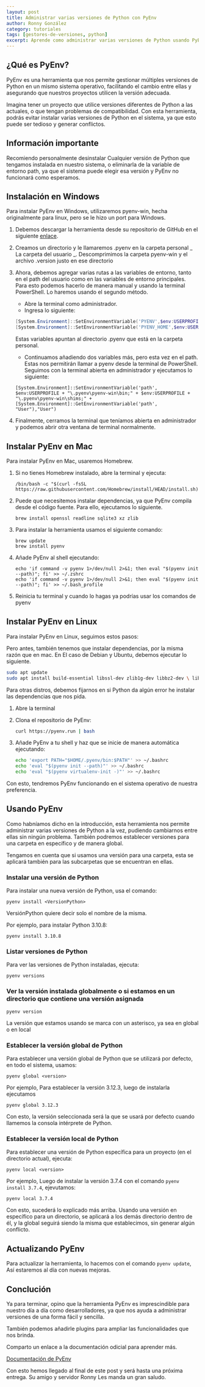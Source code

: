 ```yaml
---
layout: post
title: Administrar varias versiones de Python con PyEnv
author: Ronny González
category: tutoriales
tags: [gestores-de-versiones, python]
excerpt: Aprende como administrar varias versiones de Python usando PyEnv y olvídate de tener varias versiones instaladas en tu sistema
---
```


## ¿Qué es PyEnv?

PyEnv es una herramienta que nos permite gestionar múltiples versiones de Python en un mismo sistema operativo, facilitando el cambio entre ellas y asegurando que nuestros proyectos utilicen la versión adecuada.

Imagina tener un proyecto que utilice versiones diferentes de Python a las actuales, o que tengan problemas de compatibilidad. Con esta herramienta, podrás evitar instalar varias versiones de Python en el sistema, ya que esto puede ser tedioso y generar conflictos.

## Información importante

Recomiendo personalmente desinstalar Cualquier versión de Python que tengamos instalada en nuestro sistema, o eliminarla de la variable de entorno path, ya que el sistema puede elegir esa versión y PyEnv no funcionará como esperamos.

## Instalación en Windows

Para instalar PyEnv en Windows, utilizaremos pyenv-win, hecha originalmente para linux, pero se le hizo un port para Windows.

1.  Debemos descargar la herramienta desde su repositorio de GitHub en el siguiente [enlace](https://github.com/pyenv-win/pyenv-win).
1.  Creamos un directorio y le llamaremos .pyenv en la carpeta personal _ La carpeta del usuario _. Descomprimimos la carpeta pyenv-win y el archivo .version justo en ese directorio
1.  Ahora, debemos agregar varias rutas a las variables de entorno, tanto en el path del usuario como en las variables de entorno principales. Para esto podemos hacerlo de manera manual y usando la terminal PowerShell. Lo haremos usando el segundo método.

    - Abre la terminal como administrador.
    - Ingresa lo siguiente:
    ```PowerShell
    [System.Environment]::SetEnvironmentVariable('PYENV',$env:USERPROFILE + "\.pyenv\pyenv-win\","User")
    [System.Environment]::SetEnvironmentVariable('PYENV_HOME',$env:USERPROFILE + "\.pyenv\pyenv-win\","User")
    ```

    Estas variables apuntan al directorio .pyenv que está en la carpeta personal.
    - Continuamos añadiendo dos variables más, pero esta vez en el path. Estas nos permitirán llamar a pyenv desde la terminal de PowerShell. Seguimos con la terminal abierta en administrador y ejecutamos lo siguiente:
    ```
    [System.Environment]::SetEnvironmentVariable('path', $env:USERPROFILE + "\.pyenv\pyenv-win\bin;" + $env:USERPROFILE + "\.pyenv\pyenv-win\shims;" + [System.Environment]::GetEnvironmentVariable('path', "User"),"User")
    ```
1.  Finalmente, cerramos la terminal que teníamos abierta en administrador y podemos abrir otra ventana de terminal normalmente.

## Instalar PyEnv en Mac

Para instalar PyEnv en Mac, usaremos Homebrew.

1. Si no tienes Homebrew instalado, abre la terminal y ejecuta:

    ```
    /bin/bash -c "$(curl -fsSL https://raw.githubusercontent.com/Homebrew/install/HEAD/install.sh)"
    ```

1. Puede que necesitemos instalar dependencias, ya que PyEnv compila desde el código fuente. Para ello, ejecutamos lo siguiente.

    ```
    brew install openssl readline sqlite3 xz zlib
    ```

1. Para instalar la herramienta usamos el siguiente comando:

    ```
    brew update
    brew install pyenv
    ```

1. Añade PyEnv al shell ejecutando:

    ```
    echo 'if command -v pyenv 1>/dev/null 2>&1; then eval "$(pyenv init --path)"; fi' >> ~/.zshrc
    echo 'if command -v pyenv 1>/dev/null 2>&1; then eval "$(pyenv init --path)"; fi' >> ~/.bash_profile
    ```

1. Reinicia tu terminal y cuando lo hagas ya podrías usar los comandos de pyenv

## Instalar PyEnv en Linux

Para instalar PyEnv en Linux, seguimos estos pasos:

Pero antes, también tenemos que instalar dependencias, por la misma razón que en mac. En El caso de Debian y Ubuntu, debemos ejecutar lo siguiente.

```bash
sudo apt update
sudo apt install build-essential libssl-dev zlib1g-dev libbz2-dev \ libreadline-dev libsqlite3-dev curl libncursesw5-dev xz-utils tk-dev libxml2-dev \ libxmlsec1-dev libffi-dev liblzma-dev
```

Para otras distros, debemos fijarnos en si Python da algún error he instalar las dependencias que nos pida.

1. Abre la terminal
1. Clona el repositorio de PyEnv:

    ```bash
    curl https://pyenv.run | bash
    ```

1. Añade PyEnv a tu shell y haz que se inicie de manera automática ejecutando:

    ```bash
    echo 'export PATH="$HOME/.pyenv/bin:$PATH"' >> ~/.bashrc
    echo 'eval "$(pyenv init --path)"' >> ~/.bashrc
    echo 'eval "$(pyenv virtualenv-init -)"' >> ~/.bashrc
    ```

Con esto, tendremos PyEnv funcionando en el sistema operativo de nuestra preferencia.

## Usando PyEnv

Como habníamos dicho en la introducción, esta herramienta nos permite administrar varias versiones de Python a la vez, pudiendo cambiarnos entre ellas sin ningún problema. También podremos establecer versiones para una carpeta en específico y de manera global.

Tengamos en cuenta que si usamos una versión para una carpeta, esta se aplicará también para las subcarpetas que se encuentran en ellas.

### Instalar una versión de Python

Para instalar una nueva versión de Python, usa el comando:

```
pyenv install <VersionPython>
```

VersiónPython quiere decir solo el nombre de la misma.

Por ejemplo, para instalar Python 3.10.8:

```
pyenv install 3.10.8
```

### Listar versiones de Python

Para ver las versiones de Python instaladas, ejecuta:

```
pyenv versions
```

### Ver la versión instalada globalmente o si estamos en un directorio que contiene una versión asignada

```
pyenv version
```

La versión que estamos usando se marca con un asterisco, ya sea en global o en local

### Establecer la versión global de Python

Para establecer una versión global de Python que se utilizará por defecto, en todo el sistema, usamos:

```
pyenv global <version>
```

Por ejemplo, Para establecer la versión 3.12.3, luego de instalarla ejecutamos

```
pyenv global 3.12.3
```

Con esto, la versión seleccionada será la que se usará por defecto cuando llamemos la consola intérprete de Python.

### Establecer la versión local de Python

Para establecer una versión de Python específica para un proyecto (en el directorio actual), ejecuta:

```
pyenv local <version>
```

Por ejemplo, Luego de instalar la versión 3.7.4 con el comando `pyenv install 3.7.4`, ejevutamos:

```
pyenv local 3.7.4
```

Con esto, sucederá lo explicado más arriba. Usando una versión en específico para un directorio, se aplicará a los demás directorio dentro de él, y la global seguirá siendo la misma que establecimos, sin generar algún conflicto.

## Actualizando PyEnv

Para actualizar la herramienta, lo hacemos con el comando `pyenv update`, Así estaremos al día con nuevas mejoras.

## Conclución

Ya para terminar, opino que la herramienta PyEnv es imprescindible para nuestro día a día como desarrolladores, ya que nos ayuda a administrar versiones de una forma fácil y sencilla.

También podemos añadirle plugins para ampliar las funcionalidades que nos brinda.

Comparto un enlace a la documentación odicial para aprender más.

[Documentación de PyEnv](https://github.com/pyenv/pyenv)

Con esto hemos llegado al final de este post y será hasta una próxima entrega. Su amigo y servidor Ronny Les manda un gran saludo.
